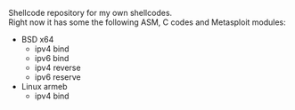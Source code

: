 Shellcode repository for my own shellcodes.  
Right now it has some the following ASM, C codes and Metasploit modules:
* BSD x64
  * ipv4 bind
  * ipv6 bind
  * ipv4 reverse
  * ipv6 reserve
* Linux armeb
  * ipv4 bind

